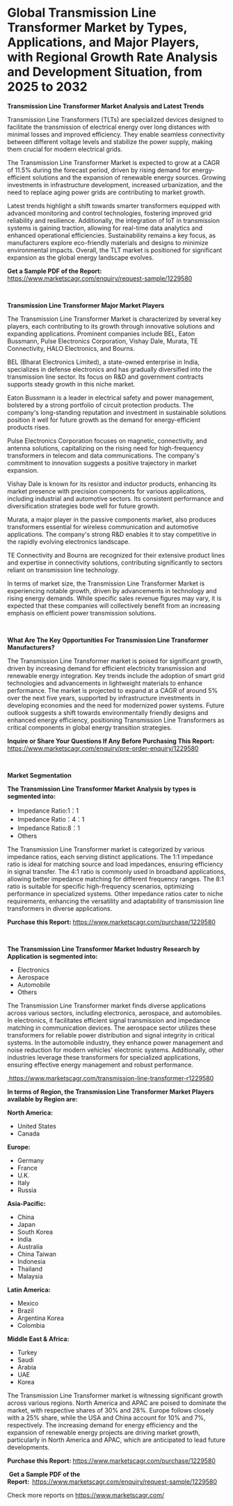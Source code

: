 <p><h1>Global Transmission Line Transformer Market by Types, Applications, and Major Players, with Regional Growth Rate Analysis and Development Situation, from 2025 to 2032</h1></p><p><strong>Transmission Line Transformer Market Analysis and Latest Trends</strong></p>
<p><p>Transmission Line Transformers (TLTs) are specialized devices designed to facilitate the transmission of electrical energy over long distances with minimal losses and improved efficiency. They enable seamless connectivity between different voltage levels and stabilize the power supply, making them crucial for modern electrical grids. </p><p>The Transmission Line Transformer Market is expected to grow at a CAGR of 11.5% during the forecast period, driven by rising demand for energy-efficient solutions and the expansion of renewable energy sources. Growing investments in infrastructure development, increased urbanization, and the need to replace aging power grids are contributing to market growth. </p><p>Latest trends highlight a shift towards smarter transformers equipped with advanced monitoring and control technologies, fostering improved grid reliability and resilience. Additionally, the integration of IoT in transmission systems is gaining traction, allowing for real-time data analytics and enhanced operational efficiencies. Sustainability remains a key focus, as manufacturers explore eco-friendly materials and designs to minimize environmental impacts. Overall, the TLT market is positioned for significant expansion as the global energy landscape evolves.</p></p>
<p><strong>Get a Sample PDF of the Report:&nbsp;</strong> <a href="https://www.marketscagr.com/enquiry/request-sample/1229580?utm_campaign=3135&utm_medium=2&utm_source=Github&utm_content=ia&utm_term=06042025&utm_id=transmission-line-transformer">https://www.marketscagr.com/enquiry/request-sample/1229580</a></p>
<p>&nbsp;</p>
<p><strong>Transmission Line Transformer Major Market Players</strong></p>
<p><p>The Transmission Line Transformer Market is characterized by several key players, each contributing to its growth through innovative solutions and expanding applications. Prominent companies include BEL, Eaton Bussmann, Pulse Electronics Corporation, Vishay Dale, Murata, TE Connectivity, HALO Electronics, and Bourns.</p><p>BEL (Bharat Electronics Limited), a state-owned enterprise in India, specializes in defense electronics and has gradually diversified into the transmission line sector. Its focus on R&D and government contracts supports steady growth in this niche market.</p><p>Eaton Bussmann is a leader in electrical safety and power management, bolstered by a strong portfolio of circuit protection products. The company's long-standing reputation and investment in sustainable solutions position it well for future growth as the demand for energy-efficient products rises.</p><p>Pulse Electronics Corporation focuses on magnetic, connectivity, and antenna solutions, capitalizing on the rising need for high-frequency transformers in telecom and data communications. The company's commitment to innovation suggests a positive trajectory in market expansion.</p><p>Vishay Dale is known for its resistor and inductor products, enhancing its market presence with precision components for various applications, including industrial and automotive sectors. Its consistent performance and diversification strategies bode well for future growth.</p><p>Murata, a major player in the passive components market, also produces transformers essential for wireless communication and automotive applications. The company's strong R&D enables it to stay competitive in the rapidly evolving electronics landscape.</p><p>TE Connectivity and Bourns are recognized for their extensive product lines and expertise in connectivity solutions, contributing significantly to sectors reliant on transmission line technology.</p><p>In terms of market size, the Transmission Line Transformer Market is experiencing notable growth, driven by advancements in technology and rising energy demands. While specific sales revenue figures may vary, it is expected that these companies will collectively benefit from an increasing emphasis on efficient power transmission solutions.</p></p>
<p>&nbsp;</p>
<p><strong>What Are The Key Opportunities For Transmission Line Transformer Manufacturers?</strong></p>
<p><p>The Transmission Line Transformer market is poised for significant growth, driven by increasing demand for efficient electricity transmission and renewable energy integration. Key trends include the adoption of smart grid technologies and advancements in lightweight materials to enhance performance. The market is projected to expand at a CAGR of around 5% over the next five years, supported by infrastructure investments in developing economies and the need for modernized power systems. Future outlook suggests a shift towards environmentally friendly designs and enhanced energy efficiency, positioning Transmission Line Transformers as critical components in global energy transition strategies.</p></p>
<p><strong>Inquire or Share Your Questions If Any Before Purchasing This Report:</strong> <a href="https://www.marketscagr.com/enquiry/pre-order-enquiry/1229580?utm_campaign=3135&utm_medium=2&utm_source=Github&utm_content=ia&utm_term=06042025&utm_id=transmission-line-transformer">https://www.marketscagr.com/enquiry/pre-order-enquiry/1229580</a></p>
<p>&nbsp;</p>
<p><strong>Market Segmentation</strong></p>
<p><strong>The Transmission Line Transformer Market Analysis by types is segmented into:</strong></p>
<p><ul><li>Impedance Ratio:1：1</li><li>Impedance Ratio：4：1</li><li>Impedance Ratio:8：1</li><li>Others</li></ul></p>
<p><p>The Transmission Line Transformer market is categorized by various impedance ratios, each serving distinct applications. The 1:1 impedance ratio is ideal for matching source and load impedances, ensuring efficiency in signal transfer. The 4:1 ratio is commonly used in broadband applications, allowing better impedance matching for different frequency ranges. The 8:1 ratio is suitable for specific high-frequency scenarios, optimizing performance in specialized systems. Other impedance ratios cater to niche requirements, enhancing the versatility and adaptability of transmission line transformers in diverse applications.</p></p>
<p><strong>Purchase this Report:&nbsp;</strong><a href="https://www.marketscagr.com/purchase/1229580?utm_campaign=3135&utm_medium=2&utm_source=Github&utm_content=ia&utm_term=06042025&utm_id=transmission-line-transformer">https://www.marketscagr.com/purchase/1229580</a></p>
<p>&nbsp;</p>
<p><strong>The Transmission Line Transformer Market Industry Research by Application is segmented into:</strong></p>
<p><ul><li>Electronics</li><li>Aerospace</li><li>Automobile</li><li>Others</li></ul></p>
<p><p>The Transmission Line Transformer market finds diverse applications across various sectors, including electronics, aerospace, and automobiles. In electronics, it facilitates efficient signal transmission and impedance matching in communication devices. The aerospace sector utilizes these transformers for reliable power distribution and signal integrity in critical systems. In the automobile industry, they enhance power management and noise reduction for modern vehicles' electronic systems. Additionally, other industries leverage these transformers for specialized applications, ensuring effective energy management and robust performance.</p></p>
<p><a href="https://www.marketscagr.com/transmission-line-transformer-r1229580?utm_campaign=3135&utm_medium=2&utm_source=Github&utm_content=ia&utm_term=06042025&utm_id=transmission-line-transformer">&nbsp;https://www.marketscagr.com/transmission-line-transformer-r1229580</a></p>
<p><strong>In terms of Region, the Transmission Line Transformer Market Players available by Region are:</strong></p>
<p>
    <p> <strong> North America: </strong>
        <ul>
            <li>United States</li>
            <li>Canada</li>
        </ul>
        </p> 
    <p> <strong> Europe: </strong>
        <ul>
            <li>Germany</li>
            <li>France</li>
            <li>U.K.</li>
            <li>Italy</li>
            <li>Russia</li>
        </ul>
        </p> 
    <p> <strong> Asia-Pacific: </strong>
        <ul>
            <li>China</li>
            <li>Japan</li>
            <li>South Korea</li>
            <li>India</li>
            <li>Australia</li>
            <li>China Taiwan</li>
            <li>Indonesia</li>
            <li>Thailand</li>
            <li>Malaysia</li>
        </ul>
        </p> 
    <p> <strong> Latin America: </strong>
        <ul>
            <li>Mexico</li>
            <li>Brazil</li>
            <li>Argentina Korea</li>
            <li>Colombia</li>
        </ul>
        </p> 
    <p> <strong> Middle East & Africa: </strong>
        <ul>
            <li>Turkey</li>
            <li>Saudi</li>
            <li>Arabia</li>
            <li>UAE</li>
            <li>Korea</li>
        </ul>
    </p>
    </p>
<p><p>The Transmission Line Transformer market is witnessing significant growth across various regions. North America and APAC are poised to dominate the market, with respective shares of 30% and 28%. Europe follows closely with a 25% share, while the USA and China account for 10% and 7%, respectively. The increasing demand for energy efficiency and the expansion of renewable energy projects are driving market growth, particularly in North America and APAC, which are anticipated to lead future developments.</p></p>
<p><strong>Purchase this Report: </strong><a href="https://www.marketscagr.com/purchase/1229580?utm_campaign=3135&utm_medium=2&utm_source=Github&utm_content=ia&utm_term=06042025&utm_id=transmission-line-transformer">https://www.marketscagr.com/purchase/1229580</a></p>
<p>&nbsp;<strong>Get a Sample PDF of the Report:&nbsp;&nbsp;</strong><a href="https://www.marketscagr.com/enquiry/request-sample/1229580?utm_campaign=3135&utm_medium=2&utm_source=Github&utm_content=ia&utm_term=06042025&utm_id=transmission-line-transformer">https://www.marketscagr.com/enquiry/request-sample/1229580</a></p>
<p><strong></strong></p>
<p>Check more reports on <a href="https://www.marketscagr.com/?utm_campaign=3135&utm_medium=2&utm_source=Github&utm_content=ia&utm_term=06042025&utm_id=transmission-line-transformer">https://www.marketscagr.com/</a></p>
